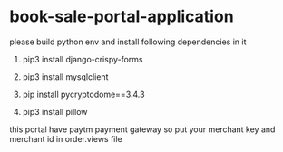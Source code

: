 # book-sale-portal-application

please build python env and install following dependencies in it

1. pip3 install django-crispy-forms

2. pip3 install mysqlclient

3. pip install pycryptodome==3.4.3

4. pip3 install pillow

this portal have paytm payment gateway so put your merchant key and merchant id in order.views file
